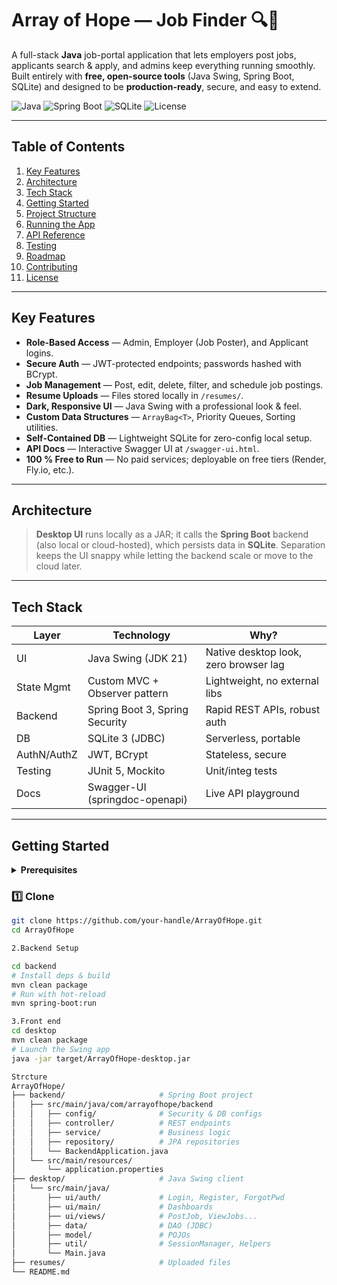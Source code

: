 # Array of Hope — Job Finder 🔍💼

A full-stack **Java** job-portal application that lets employers post jobs, applicants search & apply, and admins keep everything running smoothly.  
Built entirely with **free, open-source tools** (Java Swing, Spring Boot, SQLite) and designed to be **production-ready**, secure, and easy to extend.

![Java](https://img.shields.io/badge/Java-21-blue?logo=java)
![Spring Boot](https://img.shields.io/badge/Spring%20Boot-3.x-brightgreen?logo=spring)
![SQLite](https://img.shields.io/badge/SQLite-3.x-lightgrey?logo=sqlite)
![License](https://img.shields.io/badge/license-MIT-yellow)

---

## Table of Contents
1. [Key Features](#key-features)  
2. [Architecture](#architecture)  
3. [Tech Stack](#tech-stack)  
4. [Getting Started](#getting-started)  
5. [Project Structure](#project-structure)  
6. [Running the App](#running-the-app)  
7. [API Reference](#api-reference)  
8. [Testing](#testing)  
9. [Roadmap](#roadmap)  
10. [Contributing](#contributing)  
11. [License](#license)  

---

## Key Features
- **Role-Based Access** — Admin, Employer (Job Poster), and Applicant logins.
- **Secure Auth** — JWT-protected endpoints; passwords hashed with BCrypt.
- **Job Management** — Post, edit, delete, filter, and schedule job postings.
- **Resume Uploads** — Files stored locally in `/resumes/`.
- **Dark, Responsive UI** — Java Swing with a professional look & feel.
- **Custom Data Structures** — `ArrayBag<T>`, Priority Queues, Sorting utilities.
- **Self-Contained DB** — Lightweight SQLite for zero-config local setup.
- **API Docs** — Interactive Swagger UI at `/swagger-ui.html`.
- **100 % Free to Run** — No paid services; deployable on free tiers (Render, Fly.io, etc.).

---

## Architecture

> **Desktop UI** runs locally as a JAR; it calls the **Spring Boot** backend (also local or cloud-hosted), which persists data in **SQLite**. Separation keeps the UI snappy while letting the backend scale or move to the cloud later.

---

## Tech Stack
| Layer        | Technology                       | Why?                                   |
|--------------|----------------------------------|----------------------------------------|
| UI           | Java Swing (JDK 21)              | Native desktop look, zero browser lag  |
| State Mgmt   | Custom MVC + Observer pattern    | Lightweight, no external libs          |
| Backend      | Spring Boot 3, Spring Security   | Rapid REST APIs, robust auth           |
| DB           | SQLite 3 (JDBC)                  | Serverless, portable                   |
| AuthN/AuthZ  | JWT, BCrypt                      | Stateless, secure                      |
| Testing      | JUnit 5, Mockito                 | Unit/integ tests                       |
| Docs         | Swagger-UI (springdoc-openapi)   | Live API playground                    |

---

## Getting Started

<details>
<summary><strong>Prerequisites</strong></summary>

* **JDK 21**  
* **Maven 3.9+**  
* **Git**  
* (Optional) **Docker** if you prefer containerized runs
</details>

### 1️⃣ Clone
```bash
git clone https://github.com/your-handle/ArrayOfHope.git
cd ArrayOfHope

2.Backend Setup

cd backend
# Install deps & build
mvn clean package
# Run with hot-reload
mvn spring-boot:run

3.Front end
cd desktop
mvn clean package
# Launch the Swing app
java -jar target/ArrayOfHope-desktop.jar

Strcture
ArrayOfHope/
├── backend/                     # Spring Boot project
│   ├── src/main/java/com/arrayofhope/backend
│   │   ├── config/              # Security & DB configs
│   │   ├── controller/          # REST endpoints
│   │   ├── service/             # Business logic
│   │   ├── repository/          # JPA repositories
│   │   └── BackendApplication.java
│   └── src/main/resources/
│       └── application.properties
├── desktop/                     # Java Swing client
│   └── src/main/java/
│       ├── ui/auth/             # Login, Register, ForgotPwd
│       ├── ui/main/             # Dashboards
│       ├── ui/views/            # PostJob, ViewJobs...
│       ├── data/                # DAO (JDBC)
│       ├── model/               # POJOs
│       ├── util/                # SessionManager, Helpers
│       └── Main.java
├── resumes/                     # Uploaded files
└── README.md
